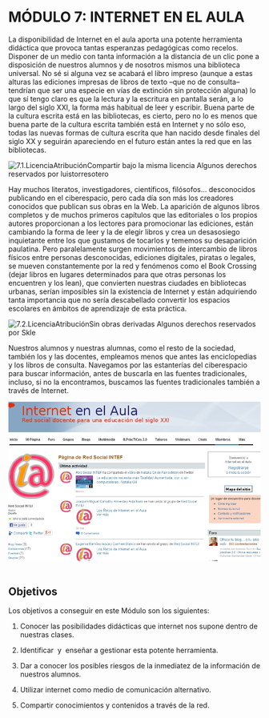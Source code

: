 
# MÓDULO 7: INTERNET EN EL AULA

La disponibilidad de Internet en el aula aporta una potente herramienta didáctica que provoca tantas esperanzas pedagógicas como recelos. Disponer de un medio con tanta información a la distancia de un clic pone a disposición de nuestros alumnos y de nosotros mismos una biblioteca universal. No sé si alguna vez se acabará el libro impreso (aunque a estas alturas las ediciones impresas de libros de texto –que no de consulta– tendrían que ser una especie en vías de extinción sin protección alguna) lo que sí tengo claro es que la lectura y la escritura en pantalla serán, a lo largo del siglo XXI, la forma más habitual de leer y escribir. Buena parte de la cultura escrita está en las bibliotecas, es cierto, pero no lo es menos que buena parte de la cultura escrita también está en Internet y no sólo eso, todas las nuevas formas de cultura escrita que han nacido desde finales del siglo XX y seguirán apareciendo en el futuro están antes la red que en las bibliotecas. 

![7.1.LicenciaAtribuciónCompartir bajo la misma licencia Algunos derechos reservados por luistorresotero](http://farm7.staticflickr.com/6091/6269570966_6237d99e2f.jpg)

Hay muchos literatos, investigadores, científicos, filósofos... desconocidos publicando en el ciberespacio, pero cada día son más los creadores conocidos que publican sus obras en la Web. La aparición de algunos libros completos y de muchos primeros capítulos que las editoriales o los propios autores proporcionan a los lectores para promocionar las ediciones, están cambiando la forma de leer y la de elegir libros y crea un desasosiego inquietante entre los que gustamos de tocarlos y tememos su desaparición paulatina. Pero paralelamente surgen movimientos de intercambio de libros físicos entre personas desconocidas, ediciones digitales, piratas o legales, se mueven constantemente por la red y fenómenos como el Book Crossing (dejar libros en lugares determinados para que otras personas los encuentren y los lean), que convierten nuestras ciudades en bibliotecas urbanas, serían imposibles sin la existencia de Internet y están adquiriendo tanta importancia que no sería descabellado convertir los espacios escolares en ámbitos de aprendizaje de esta práctica.

![7.2.LicenciaAtribuciónSin obras derivadas Algunos derechos reservados por Skle](http://farm6.staticflickr.com/5505/9633423723_1cc011bbf9.jpg)

Nuestros alumnos y nuestras alumnas, como el resto de la sociedad, también los y las docentes, empleamos menos que antes las enciclopedias y los libros de consulta. Navegamos por las estanterías del ciberespacio para buscar información, antes de buscarla en las fuentes tradicionales, incluso, si no la encontramos, buscamos las fuentes tradicionales también a través de Internet.

![7.3.Captura pantalla.](img/capturadainterintef.jpg) 



## Objetivos

Los objetivos a conseguir en este Módulo son los siguientes:

1. Conocer las posibilidades didácticas que internet nos supone dentro de nuestras clases.

2. Identificar  y  enseñar a gestionar esta potente herramienta.

3. Dar a conocer los posibles riesgos de la inmediatez de la información de nuestros alumnos.

4. Utilizar internet como medio de comunicación alternativo.

5. Compartir conocimientos y contenidos a través de la red.

